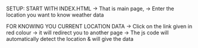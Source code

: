SETUP:
START WITH INDEX.HTML
-> That is main page,
-> Enter the location you want to know weather data



FOR KNOWING YOU CURRENT LOCATION DATA
-> Click on the link given in red colour
-> it will redirect you to another page
-> The js code will automatically detect the location & will give the data
